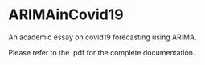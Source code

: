 # ARIMAinCovid19
An academic essay on covid19 forecasting using ARIMA.

Please refer to the .pdf for the complete documentation.
